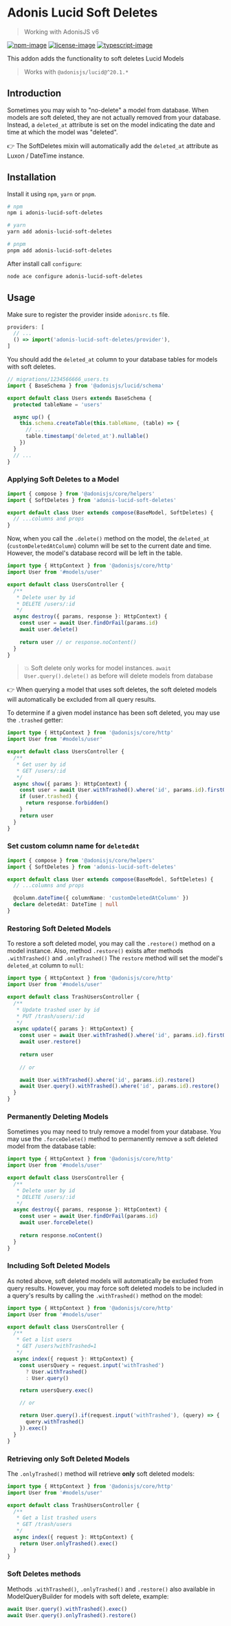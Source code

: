 # Adonis Lucid Soft Deletes
> Working with AdonisJS v6

[![npm-image]][npm-url] [![license-image]][license-url] [![typescript-image]][typescript-url]

This addon adds the functionality to soft deletes Lucid Models
> Works with `@adonisjs/lucid@^20.1.*`

## Introduction

Sometimes you may wish to "no-delete" a model from database.
When models are soft deleted, they are not actually removed from your database.
Instead, a `deleted_at` attribute is set on the model indicating the date
and time at which the model was "deleted".

:point_right: The SoftDeletes mixin will automatically add the `deleted_at` attribute
as Luxon / DateTime instance.

## Installation

Install it using `npm`, `yarn` or `pnpm`.

```bash
# npm
npm i adonis-lucid-soft-deletes

# yarn
yarn add adonis-lucid-soft-deletes

# pnpm
pnpm add adonis-lucid-soft-deletes
```

After install call `configure`:

```bash
node ace configure adonis-lucid-soft-deletes
```

## Usage

Make sure to register the provider inside `adonisrc.ts` file.

```ts
providers: [
  // ...
  () => import('adonis-lucid-soft-deletes/provider'),
]
```

You should add the `deleted_at` column to your database tables for models with soft deletes.

```ts
// migrations/1234566666_users.ts
import { BaseSchema } from '@adonisjs/lucid/schema'

export default class Users extends BaseSchema {
  protected tableName = 'users'

  async up() {
    this.schema.createTable(this.tableName, (table) => {
      // ...
      table.timestamp('deleted_at').nullable()
    })
  }
  // ...
}
```

### Applying Soft Deletes to a Model

```ts
import { compose } from '@adonisjs/core/helpers'
import { SoftDeletes } from 'adonis-lucid-soft-deletes'

export default class User extends compose(BaseModel, SoftDeletes) {
  // ...columns and props
}
```

Now, when you call the `.delete()` method on the model, the `deleted_at` (`customDeletedAtColumn`) column
will be set to the current date and time. However, the model's database record will be left in the table.

```ts
import type { HttpContext } from '@adonisjs/core/http'
import User from '#models/user'

export default class UsersController {
  /**
   * Delete user by id
   * DELETE /users/:id
   */
  async destroy({ params, response }: HttpContext) {
    const user = await User.findOrFail(params.id)
    await user.delete()
    
    return user // or response.noContent()
  }
}
```

> :boom: Soft delete only works for model instances. `await User.query().delete()` as before
will delete models from database

:point_right: When querying a model that uses soft deletes, the soft deleted models
will automatically be excluded from all query results.

To determine if a given model instance has been soft deleted, you may use the `.trashed` getter:

```ts
import type { HttpContext } from '@adonisjs/core/http'
import User from '#models/user'

export default class UsersController {
  /**
   * Get user by id
   * GET /users/:id
   */
  async show({ params }: HttpContext) {
    const user = await User.withTrashed().where('id', params.id).firstOrFail()
    if (user.trashed) {
      return response.forbidden()
    }
    return user
  }
}
```

### Set custom column name for `deletedAt`

```ts
import { compose } from '@adonisjs/core/helpers'
import { SoftDeletes } from 'adonis-lucid-soft-deletes'

export default class User extends compose(BaseModel, SoftDeletes) {
  // ...columns and props

  @column.dateTime({ columnName: 'customDeletedAtColumn' })
  declare deletedAt: DateTime | null
}
```

### Restoring Soft Deleted Models

To restore a soft deleted model, you may call the `.restore()` method on a model instance.
Also, method `.restore()` exists after methods `.withTrashed()` and `.onlyTrashed()`
The `restore` method will set the model's `deleted_at` column to `null`:

```ts
import type { HttpContext } from '@adonisjs/core/http'
import User from '#models/user'

export default class TrashUsersController {
  /**
   * Update trashed user by id
   * PUT /trash/users/:id
   */
  async update({ params }: HttpContext) {
    const user = await User.withTrashed().where('id', params.id).firstOrFail()
    await user.restore()
    
    return user
    
    // or

    await User.withTrashed().where('id', params.id).restore()
    await User.query().withTrashed().where('id', params.id).restore()
  }
}
```

### Permanently Deleting Models

Sometimes you may need to truly remove a model from your database.
You may use the `.forceDelete()` method to permanently remove a soft deleted model from the database table:

```ts
import type { HttpContext } from '@adonisjs/core/http'
import User from '#models/user'

export default class UsersController {
  /**
   * Delete user by id
   * DELETE /users/:id
   */
  async destroy({ params, response }: HttpContext) {
    const user = await User.findOrFail(params.id)
    await user.forceDelete()
    
    return response.noContent()
  }
}
```

### Including Soft Deleted Models

As noted above, soft deleted models will automatically be excluded from query results.
However, you may force soft deleted models to be included in a query's results
by calling the `.withTrashed()` method on the model:

```ts
import type { HttpContext } from '@adonisjs/core/http'
import User from '#models/user'

export default class UsersController {
  /**
   * Get a list users
   * GET /users?withTrashed=1
   */
  async index({ request }: HttpContext) {
    const usersQuery = request.input('withTrashed')
      ? User.withTrashed()
      : User.query()

    return usersQuery.exec()

    // or

    return User.query().if(request.input('withTrashed'), (query) => {
      query.withTrashed()
    }).exec()
  }
}
```

### Retrieving only Soft Deleted Models

The `.onlyTrashed()` method will retrieve **only** soft deleted models:

```ts
import type { HttpContext } from '@adonisjs/core/http'
import User from '#models/user'

export default class TrashUsersController {
  /**
   * Get a list trashed users
   * GET /trash/users
   */
  async index({ request }: HttpContext) {
    return User.onlyTrashed().exec()
  }
}
```

### Soft Deletes methods

Methods `.withTrashed()`, `.onlyTrashed()` and `.restore()` also available
in ModelQueryBuilder for models with soft delete, example:

```ts
await User.query().withTrashed().exec()
await User.query().onlyTrashed().restore()
```

[npm-image]: https://img.shields.io/npm/v/adonis-lucid-soft-deletes?logo=npm&style=for-the-badge
[npm-url]: https://www.npmjs.com/package/adonis-lucid-soft-deletes

[license-image]: https://img.shields.io/npm/l/adonis-lucid-soft-deletes?style=for-the-badge&color=blueviolet
[license-url]: https://github.com/lookinlab/adonis-lucid-soft-deletes/blob/develop/LICENSE.md

[typescript-image]: https://img.shields.io/npm/types/adonis-lucid-soft-deletes?color=294E80&label=%20&logo=typescript&style=for-the-badge
[typescript-url]: https://github.com/lookinlab
